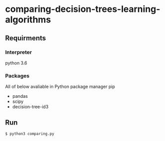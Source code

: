 # comparing-decision-trees-learning-algorithms

## Requirments
### Interpreter
python 3.6
### Packages
All of below avaliable in Python package manager pip

- pandas
- scipy
- decision-tree-id3

## Run
`$ python3 comparing.py`
